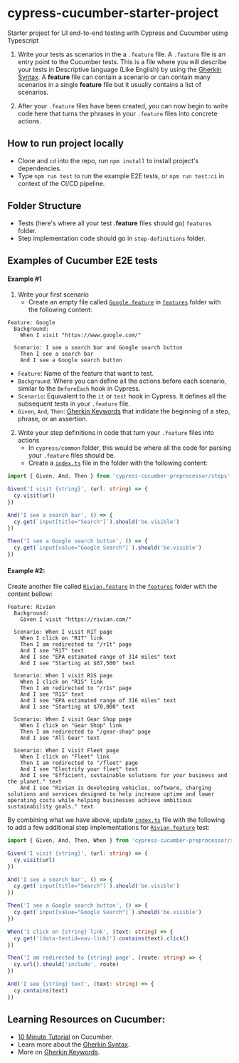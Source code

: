 # cypress-cucumber-starter-project

Starter project for UI end-to-end testing with Cypress and Cucumber using Typescript

1. Write your tests as scenarios in the a `.feature` file. A `.feature` file is an entry point to the Cucumber tests. This is a file where you will describe your tests in Descriptive language (Like English) by using the [Gherkin Syntax](https://cucumber.io/docs/gherkin/). A **feature** file can contain a scenario or can contain many scenarios in a single **feature** file but it usually contains a list of scenarios.

2. After your `.feature` files have been created, you can now begin to write code here that turns the phrases in your `.feature` files into concrete actions.

## How to run project locally

- Clone and `cd` into the repo, run `npm install` to install project's dependencies.
- Type `npm run test` to run the example E2E tests, or `npm run test:ci` in context of the CI/CD pipeline.

## Folder Structure

- Tests (here's where all your test **.feature** files should go) `features` folder.
- Step implementation code should go in `step-definitions` folder.

## Examples of Cucumber E2E tests

#### Example #1

1. Write your first scenario
   - Create an empty file called [`Google.feature`](features/Google.feature) in [`features`](features) folder with the following content:

```feature
Feature: Google
  Background:
    When I visit "https://www.google.com/"

  Scenario: I see a search bar and Google search button
    Then I see a search bar
    And I see a Google search button
```

- `Feature`: Name of the feature that want to test.
- `Background`: Where you can define all the actions before each scenario, similar to the `BeforeEach` hook in Cypress.
- `Scenario`: Equivalent to the `it` or `test` hook in Cypress. It defines all the subsequent tests in your `.feature` file.
- `Given`, `And`, `Then`: [Gherkin Keywords](https://cucumber.io/docs/gherkin/reference/#keywords) that indidate the beginning of a step, phrase, or an assertion.

2. Write your step definitions in code that turn your `.feature` files into actions
   - In `cypress/common` folder, this would be where all the code for parsing your `.feature` files should be.
   - Create a [`index.ts`](step-definitions/index.ts) file in the folder with the following content:

```typescript
import { Given, And, Then } from 'cypress-cucumber-preprocessor/steps'

Given('I visit {string}', (url: string) => {
  cy.visit(url)
})

And('I see a search bar', () => {
  cy.get(`input[title="Search"]`).should('be.visible')
})

Then('I see a Google search button', () => {
  cy.get(`input[value="Google Search"]`).should('be.visible')
})
```

#### Example #2:

Create another file called [`Rivian.feature`](features/Rivian.feature) in the [`features`](features) folder with the content bellow:

```feature
Feature: Rivian
  Background:
    Given I visit "https://rivian.com/"

  Scenario: When I visit R1T page
    When I click on "R1T" link
    Then I am redirected to "/r1t" page
    And I see "R1T" text
    And I see "EPA estimated range of 314 miles" text
    And I see "Starting at $67,500" text

  Scenario: When I visit R1S page
    When I click on "R1S" link
    Then I am redirected to "/r1s" page
    And I see "R1S" text
    And I see "EPA estimated range of 316 miles" text
    And I see "Starting at $70,000" text

  Scenario: When I visit Gear Shop page
    When I click on "Gear Shop" link
    Then I am redirected to "/gear-shop" page
    And I see "All Gear" text

  Scenario: When I visit Fleet page
    When I click on "Fleet" link
    Then I am redirected to "/fleet" page
    And I see "Electrify your fleet" text
    And I see "Efficient, sustainable solutions for your business and the planet." text
    And I see "Rivian is developing vehicles, software, charging solutions and services designed to help increase uptime and lower operating costs while helping businesses achieve ambitious sustainability goals." text
```

By combining what we have above, update [`index.ts`](step-definitions/index.ts) file with the following to add a few additional step implementations for [`Rivian.feature`](tests/Rivian.feature) test:

```typescript
import { Given, And, Then, When } from 'cypress-cucumber-preprocessor/steps'

Given('I visit {string}', (url: string) => {
  cy.visit(url)
})

And('I see a search bar', () => {
  cy.get(`input[title="Search"]`).should('be.visible')
})

Then('I see a Google search button', () => {
  cy.get(`input[value="Google Search"]`).should('be.visible')
})

When('I click on {string} link', (text: string) => {
  cy.get('[data-testid=nav-link]').contains(text).click()
})

Then('I am redirected to {string} page', (route: string) => {
  cy.url().should('include', route)
})

And('I see {string} text', (text: string) => {
  cy.contains(text)
})
```

## Learning Resources on Cucumber:

- [10 Minute Tutorial](https://cucumber.io/docs/guides/10-minute-tutorial/) on Cucumber.
- Learn more about the [Gherkin Syntax](https://cucumber.io/docs/gherkin/reference/).
- More on [Gherkin Keywords](https://cucumber.io/docs/gherkin/reference/#keywords).
